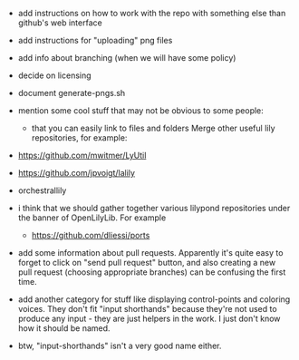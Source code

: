 * add instructions on how to work with the repo
with something else than github's web interface
* add instructions for "uploading" png files
* add info about branching (when we will have some policy)
* decide on licensing
* document generate-pngs.sh
* mention some cool stuff that may not be obvious to some people:
    * that you can easily link to files and folders
Merge other useful lily repositories, for example:
* https://github.com/mwitmer/LyUtil
* https://github.com/jpvoigt/lalily
* orchestrallily
* i think that we should gather together various lilypond
  repositories under the banner of OpenLilyLib.  For example
  * https://github.com/dliessi/ports

* add some information about pull requests.  Apparently it's quite
easy to forget to click on "send pull request" button, and also
creating a new pull request (choosing appropriate branches) can be
confusing the first time.

* add another category for stuff like displaying control-points and
  coloring voices.  They don't fit "input shorthands" because they're
  not used to produce any input - they are just helpers in the work.
  I just don't know how it should be named.

* btw, "input-shorthands" isn't a very good name either.
